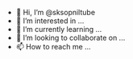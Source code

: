 - 👋 Hi, I’m @sksopniltube
- 👀 I’m interested in ...
- 🌱 I’m currently learning ...
- 💞️ I’m looking to collaborate on ...
- 📫 How to reach me ...

<!---
sksopniltube/sksopniltube is a ✨ special ✨ repository because its `README.md` (this file) appears on your GitHub profile.
You can click the Preview link to take a look at your changes.
--->
